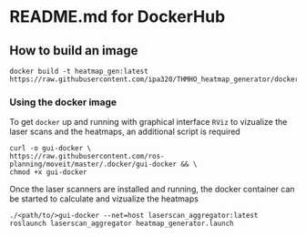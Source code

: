 # README.md for DockerHub

## How to build an image

```
docker build -t heatmap_gen:latest https://raw.githubusercontent.com/ipa320/THMHO_heatmap_generator/docker/docker/Dockerfile
```

### Using the docker image

To get `docker` up and running with graphical interface `RViz` to vizualize the laser scans and the heatmaps, an additional script is required
```
curl -o gui-docker \
https://raw.githubusercontent.com/ros-planning/moveit/master/.docker/gui-docker && \
chmod +x gui-docker
```

Once the laser scanners are installed and running, the docker container can be started to calculate and vizualize the heatmaps
```
./<path/to/>gui-docker --net=host laserscan_aggregator:latest roslaunch laserscan_aggregator heatmap_generator.launch
```